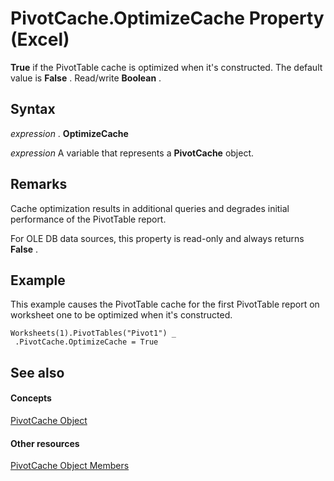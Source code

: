 
# PivotCache.OptimizeCache Property (Excel)

 **True** if the PivotTable cache is optimized when it's constructed. The default value is **False** . Read/write **Boolean** .


## Syntax

 _expression_ . **OptimizeCache**

 _expression_ A variable that represents a **PivotCache** object.


## Remarks

Cache optimization results in additional queries and degrades initial performance of the PivotTable report.

For OLE DB data sources, this property is read-only and always returns  **False** .


## Example

This example causes the PivotTable cache for the first PivotTable report on worksheet one to be optimized when it's constructed.


```
Worksheets(1).PivotTables("Pivot1") _ 
 .PivotCache.OptimizeCache = True
```


## See also


#### Concepts


[PivotCache Object](c3d84ef1-f9e6-b1bc-cbf0-3ba8dfe17439.md)
#### Other resources


[PivotCache Object Members](113f1109-e1c9-2c6e-0581-9fba82f278dc.md)
